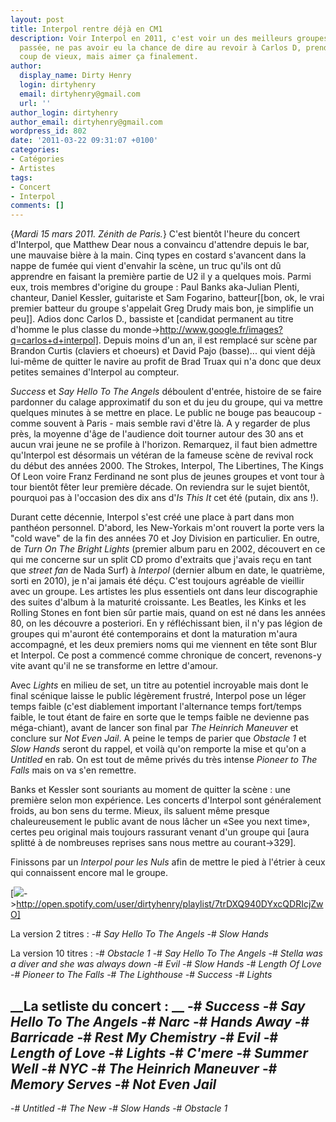 ```yaml
---
layout: post
title: Interpol rentre déjà en CM1
description: Voir Interpol en 2011, c'est voir un des meilleurs groupes de la décennie
  passée, ne pas avoir eu la chance de dire au revoir à Carlos D, prendre un petit
  coup de vieux, mais aimer ça finalement.
author:
  display_name: Dirty Henry
  login: dirtyhenry
  email: dirtyhenry@gmail.com
  url: ''
author_login: dirtyhenry
author_email: dirtyhenry@gmail.com
wordpress_id: 802
date: '2011-03-22 09:31:07 +0100'
categories:
- Catégories
- Artistes
tags:
- Concert
- Interpol
comments: []
---
```

{*Mardi 15 mars 2011. Zénith de Paris.*} C'est bientôt l'heure du concert d'Interpol, que Matthew Dear nous a convaincu d'attendre depuis le bar, une mauvaise bière à la main. Cinq types en costard s'avancent dans la nappe de fumée qui vient d'envahir la scène, un truc qu'ils ont dû apprendre en faisant la première partie de U2 il y a quelques mois. Parmi eux, trois membres d'origine du groupe : Paul Banks aka-Julian Plenti, chanteur, Daniel Kessler, guitariste et Sam Fogarino, batteur[[bon, ok, le vrai premier batteur du groupe s'appelait Greg Drudy mais bon, je simplifie un peu]]. Adios donc Carlos D., bassiste et [candidat permanent au titre d'homme le plus classe du monde->http://www.google.fr/images?q=carlos+d+interpol]. Depuis moins d'un an, il est remplacé sur scène par Brandon Curtis (claviers et choeurs) et David Pajo (basse)... qui vient déjà lui-même de quitter le navire au profit de Brad Truax qui n'a donc que deux petites semaines d'Interpol au compteur.

*Success* et *Say Hello To The Angels* déboulent d'entrée, histoire de se faire pardonner du calage approximatif du son et du jeu du groupe, qui va mettre quelques minutes à se mettre en place. Le public ne bouge pas beaucoup - comme souvent à Paris - mais semble ravi d'être là. A y regarder de plus près, la moyenne d'âge de l'audience doit tourner autour des 30 ans et aucun vrai jeune ne se profile à l'horizon. Remarquez, il faut bien admettre qu'Interpol est désormais un vétéran de la fameuse scène de revival rock du début des années 2000. The Strokes, Interpol, The Libertines, The Kings Of Leon voire Franz Ferdinand ne sont plus de jeunes groupes et vont tour à tour bientôt fêter leur première décade. On reviendra sur le sujet bientôt, pourquoi pas à l'occasion des dix ans d'*Is This It* cet été (putain, dix ans !).

<img474>

Durant cette décennie, Interpol s'est créé une place à part dans mon panthéon personnel. D'abord, les New-Yorkais m'ont rouvert la porte vers la "cold wave" de la fin des années 70 et Joy Division en particulier. En outre, de *Turn On The Bright Lights* (premier album paru en 2002, découvert en ce qui me concerne sur un split CD promo d'extraits que j'avais reçu en tant que *street fan* de Nada Surf) à *Interpol* (dernier album en date, le quatrième, sorti en 2010), je n'ai jamais été déçu. C'est toujours agréable de vieillir avec un groupe. Les artistes les plus essentiels ont dans leur discographie des suites d'album à la maturité croissante. Les Beatles, les Kinks et les Rolling Stones en font bien sûr partie mais, quand on est né dans les années 80, on les découvre a posteriori. En y réfléchissant bien, il n'y pas légion de groupes qui m'auront été contemporains et dont la maturation m'aura accompagné, et les deux premiers noms qui me viennent en tête sont Blur et Interpol. Ce post a commencé comme chronique de concert, revenons-y vite avant qu'il ne se transforme en lettre d'amour.

Avec *Lights* en milieu de set, un titre au potentiel incroyable mais dont le final scénique laisse le public légèrement frustré, Interpol pose un léger temps faible (c'est diablement important l'alternance temps fort/temps faible, le tout étant de faire en sorte que le temps faible ne devienne pas méga-chiant), avant de lancer son final par *The Heinrich Maneuver* et conclure sur *Not Even Jail*. A peine le temps de parier que *Obstacle 1* et *Slow Hands* seront du rappel, et voilà qu'on remporte la mise et qu'on a *Untitled* en rab. On est tout de même privés du très intense *Pioneer to The Falls* mais on va s'en remettre.

Banks et Kessler sont souriants au moment de quitter la scène : une première selon mon expérience. Les concerts d'Interpol sont généralement froids, au bon sens du terme. Mieux, ils saluent même presque chaleureusement le public avant de nous lâcher un «See you next time», certes peu original mais toujours rassurant venant d'un groupe qui [aura splitté à de nombreuses reprises sans nous mettre au courant->329].

<img475>

Finissons par un *Interpol pour les Nuls* afin de mettre le pied à l'étrier à ceux qui connaissent encore mal le groupe.

[<img src="/squelettes/images/spotify-button.png" />->http://open.spotify.com/user/dirtyhenry/playlist/7trDXQ940DYxcQDRIcjZwO]

La version 2 titres :
-# *Say Hello To The Angels*
-# *Slow Hands*

La version 10 titres :
-# *Obstacle 1*
-# *Say Hello To The Angels*
-# *Stella was a diver and she was always down*
-# *Evil*
-# *Slow Hands*
-# *Length Of Love*
-# *Pioneer to The Falls*
-# *The Lighthouse*
-# *Success*
-# *Lights*

__La setliste du concert : __ 
-# *Success* 
-# *Say Hello To The Angels*
-# *Narc* 
-# *Hands Away*
-# *Barricade* 
-# *Rest My Chemistry* 
-# *Evil* 
-# *Length of Love* 
-# *Lights* 
-# *C'mere* 
-# *Summer Well* 
-# *NYC* 
-# *The Heinrich Maneuver* 
-# *Memory Serves* 
-# *Not Even Jail* 
--
-# *Untitled* 
-# *The New* 
-# *Slow Hands* 
-# *Obstacle 1*
